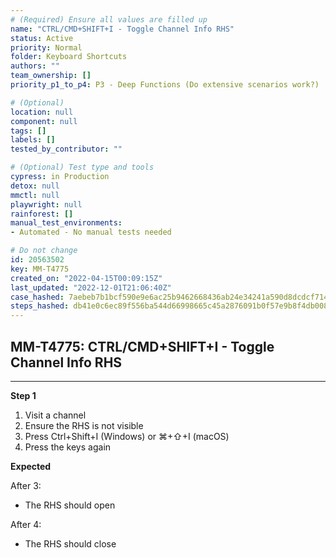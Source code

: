```yaml
---
# (Required) Ensure all values are filled up
name: "CTRL/CMD+SHIFT+I - Toggle Channel Info RHS"
status: Active
priority: Normal
folder: Keyboard Shortcuts
authors: ""
team_ownership: []
priority_p1_to_p4: P3 - Deep Functions (Do extensive scenarios work?)

# (Optional)
location: null
component: null
tags: []
labels: []
tested_by_contributor: ""

# (Optional) Test type and tools
cypress: in Production
detox: null
mmctl: null
playwright: null
rainforest: []
manual_test_environments:
- Automated - No manual tests needed

# Do not change
id: 20563502
key: MM-T4775
created_on: "2022-04-15T00:09:15Z"
last_updated: "2022-12-01T21:06:40Z"
case_hashed: 7aebeb7b1bcf590e9e6ac25b9462668436ab24e34241a590d8dcdcf71442a324dea12596dbd0d6497e4bce7985f8aecc
steps_hashed: db41e0c6ec89f556ba544d66998665c45a2876091b0f57e9b8f4db0088e8d9b0217d0ce76a5f4049353f953c2433e9df
---
```


<!-- (Auto-generated) Based on frontmatter's "key" and "name" -->

## MM-T4775: CTRL/CMD+SHIFT+I - Toggle Channel Info RHS

---

**Step 1**

1. Visit a channel
2. Ensure the RHS is not visible
3. Press Ctrl+Shift+I (Windows) or ⌘+⇧+I (macOS)
4. Press the keys again

**Expected**

After 3:

- The RHS should open

After 4:

- The RHS should close
